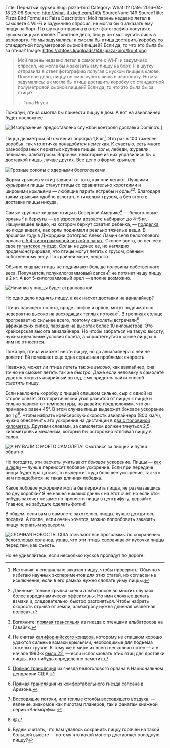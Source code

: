 Title: Пернатый курьер
Slug: pizza-bird
Category: What If?
Date: 2016-04-18 23:06
Source: http://what-if.xkcd.com/149/
SourceNum: 149
SourceTitle: Pizza Bird
Formulas: False
Description: Мой парень недавно летел в самолете с Wi-Fi и задумчиво спросил, не могла бы я заказать ему пиццу на борт. Я в шутку отправила в ответ фотографию попугая с куском пиццы в клюве. Понятное дело, пиццу он смог купить лишь в аэропорту. Но мы задумались: а смогла бы птица доставить коробку со стандартной полуметровой сырной пиццей? Если да, то что это была бы за птица?
Image: https://chtoes.li/uploads/149-pizza-bird/front.png

> Мой парень недавно летел в самолете с Wi-Fi и задумчиво спросил, не могла бы я заказать ему пиццу на борт. Я в шутку отправила в ответ фотографию попугая с куском пиццы в клюве. Понятное дело, пиццу он смог купить лишь в аэропорту. Но мы задумались: а смогла бы птица доставить коробку со стандартной полуметровой сырной пиццей? Если да, то что это была бы за птица?
>
> — Тина Нгуен

Пожалуй, птица смогла бы принести пиццу в дом. А вот на авиалайнер будет посложнее.

![](/uploads/149-pizza-bird/setup_ru.png "[Изображение предоставлено службой контроля доставки Domino’s.]")

Пицца диаметром 50 см весит порядка 1,8 кг[^1]. Это раз в 100 тяжелее воробья, так что птичка понадобится немелкая. К счастью, есть много разнообразных пернатых крупнее пиццы: орлы, лебеди, журавли, пеликаны, альбатросы. Впрочем, некоторые из них управились бы с доставкой пиццы лучше других. Все дело в форме крыльев.

[^1]: Источник: я специально заказал пиццу, чтобы проверить. Обычно я избегаю научных экспериментов для этих статей, но согласен на исключение, если в его рамках нужно слопать уйму пиццы.

![](/uploads/149-pizza-bird/wingtypes_ru.png "Грозные соколы с ядерными боеголовками.")

Форма крыльев у птиц зависит от того, как они летают. Лучшими курьерами пиццы станут птицы со сравнительно короткими и широкими крыльями&nbsp;— любящие парить ястребы и орлы[^2][^3]. Благодаря таким крыльям удобно взлетать с тяжелым грузом, а без этого в доставке пиццы никуда.

[^2]: Длинные, тонкие крылья чаек и альбатросов во многих случаях более аэродинамически эффективны. Но ими сложнее делать взмахи и, следовательно, быстро разгоняться. Чтобы набрать скорость отрыва от земли, альбатросу нужна длинная «взлетная полоса».

[^3]: Взгляните: [прямая трансляция][1] из гнезда с птенцами альбатросов на Гавайях.

Самые крупные хищные птицы в Северной Америке[^4]&nbsp;— белоголовые орланы[^5] и беркуты&nbsp;— во взрослом возрасте набирают до 4–5 кг. Нашумевшее видео, на котором беркут схватил ребенка,&nbsp;— [подделка][5], но люди видели, как орлы поднимали реально тяжелые вещи. В прошлом году в Джорджии фотограф Алекс Ламин снял белоголового орлана [с 5,4-килограммовой веткой в лапах][6]. Скорее всего, он нес ее в свое [гигантское гнездо][7]. Орлан не донес ее, но наглядно продемонстрировал, что птицы могут летать с грузом, равным собственному весу. По крайней мере, недолго.

[^4]: Не считая [калифорнийского кондора][2], которому не слишком хорошо удаются сильные взмахи крыльями, необходимые для подъема тяжелых грузов. К тому же в мире их всего несколько сотен&nbsp;— а в начале 1990-х [было 22][3],&nbsp;— если использовать этих птиц для доставки пиццы, кто-нибудь определенно заметит.

[^5]: [Прямая трансляция][4] из гнезда белоголового орлана в Национальном дендрарии США.

Обычно хищные птицы не поднимают больше половины собственного веса. Получается, полукилограммовый сапсан[^6] не потянет нашу пиццу в 2 кг. А вот 5-килограммовый орел&nbsp;— вполне возможно.

[^6]: [Прямая трансляция][8] из комфортабельного гнезда сапсана в Аризоне.

![](/uploads/149-pizza-bird/pickup_ru.png "Начинка у пиццы будет странноватой.")

Но одно дело *поднять* пиццу, а как насчет доставки на авиалайнер?

Птицы парящего полета, вроде грифов и орлов, могут подниматься невероятно высоко на восходящих теплых потоках[^7]. В тропиках солнце прогревает их сильнее всего, поэтому самолеты встречали[^8] африканских сипов, парящих на высотах более 10&nbsp;километров. Это крейсерская высота авиалайнера. Но чтобы забраться на такую высоту, нужны идеальные условия полета, а «пристегнутая к спине пицца» к ним не относится.

[^7]: Восходящие потоки, или теплые столбы восходящего воздуха, — явление, знакомое как пилотам планеров, так и фанатам книжной серии *«Аниморфы»*.

[^8]: 😞

Пожалуй, птица и может нести пиццу, но до авиалайнера с ней не долетит. Ей помешает еще одна серьезная проблема: скорость.

Неважно, может ли птица лететь так же *высоко*, как авилайнер, она точно не сможет лететь так же *быстро*. Даже если человеку в самолете удастся открыть аварийный выход, ему придется найти способ *схватить* пиццу.

Если наклонить коробку с пиццей слишком сильно, сыр с одной из сторон слезет. Этот критический угол разнится от пиццы к пицце и сильно зависит от температуры, но давайте предположим, что он примерно равен 45°. В этом случае пицца выдержит боковое ускорение до 1&nbsp;g[^9]. Чтобы набрать крейсерскую скорость авиалайнера (800&nbsp;км/ч), нужно обеспечить это ускорение на дистанции в [два с половиной километра][9]. Другими словами, за самолетом должен тянуться 2,5-километровый механизм, который бы осторожно втягивал пиццу в салон.

[^9]: Будем считать, что вам удалось сохранить пиццу горячей на такой большой высоте — потому что какой монстр доставляет холодную пиццу?

![](/uploads/149-pizza-bird/mechanism_ru.png "А НУ ВАЛИ С МОЕГО САМОЛЕТА! Смотайся за пиццей и пулей обратно.")

Но погодите, эти расчеты учитывают *боковое* ускорение. Пиццы&nbsp;— [как и люди][10]&nbsp;— лучше переносят лобовое ускорение. Если при передаче пицца будет вращаться, то выдержит куда большее ускорение, так что нам понадобится не такая длинная лебедка.

Какое лобовое ускорение могла бы пережить пицца, не размазавшись по дну коробки? Я не нашел никаких данных на этот счет, но если кто-нибудь захочет незаметно пронести пиццу в центрифугу, дерзайте. Главное, не забудьте сделать фотки!

В общем, если вам в самолете захотелось пиццы, лучше дождитесь посадки. А после, если очень хочется, можно попробовать заказать пиццу пернатым курьером.

![](/uploads/149-pizza-bird/eagle.png "СРОЧНАЯ НОВОСТЬ: США отзывают все программы по сохранению белоголовых орланов, узнав, что эти птицы сворачивают кусочки пиццы перед тем, как съесть.")

Но не удивляйтесь, если несколько кусков пропадут по дороге.

[1]: https://www.youtube.com/watch?v=KMdKKpXSMVU "Темноспинный альбатрос, Кауаи | YouTube"

[2]: https://ru.wikipedia.org/wiki/Калифорнийский_кондор "Калифорнийский кондор | Википедия"

[3]: http://www.zooeco.com/0-dom/0-dom-pt3-24.html "Калифорнийский кондор [гриф] | Мир животных"

[4]: http://www.eagles.org/dceaglecam/ "Трансляция из гнезда белоголового орлана в Вашингтоне, Колумбия (англ.) | American Eagle Foundation"

[5]: http://www.buzzfeed.com/chrisstokelwalker/how-golden-eagle-snatches-kid-ruled-the-internet#.mhbz9gmp "Как видео «Золотоголовый орел схватил ребенка» взорвало Интернет (англ.) | BuzzFeed News"

[6]: https://www.facebook.com/berrycollegeeagles/photos/a.220624758101436.1073741830.220202244810354/518474274983148/?type=1&theater "Пост пользователя Berry College Eagles (англ.) | Facebook"

[7]: http://www.nationaleaglecenter.org/eagle-nesting-young/ "Гнездовья орлов и молодые особи (англ.) | National Eagle Center"

[8]: http://hdontap.com/index.php/video/stream/azgfd-peregrine-falcon "Сапсан (англ.) | AZGFD"

[9]: http://www.wolframalpha.com/input/?i=(800+km%2Fh)%5E2+%2F+(earth+gravity+×+2) "(800 км/ч)^2 / (сила гравитации × 2) [англ.] | Wolfram Alpha"

[10]: http://citeseerx.ist.psu.edu/viewdoc/download?doi=10.1.1.212.5449&rep=rep1&type=pdf "Человеческая уязвимость и способность выжить в аварии (англ.) | Деннис Ф. Шанахан"
